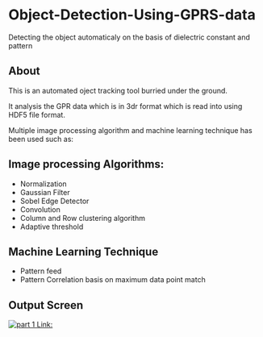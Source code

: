 # Object-Detection-Using-GPRS-data
Detecting the object automaticaly on the basis of dielectric constant and pattern 

## About
This is an automated oject tracking tool burried under the ground.
<p> It analysis the GPR data which is in 3dr format which is read into using HDF5 file format.</p>
<p> Multiple image processing algorithm and machine learning technique has been used such as:</p>

## Image processing Algorithms:
* Normalization
* Gaussian Filter
* Sobel Edge Detector
* Convolution
* Column and Row clustering algorithm
* Adaptive threshold

## Machine Learning Technique
* Pattern feed
* Pattern Correlation basis on maximum data point match

## Output Screen
[![part 1 Link:](https://img.youtube.com/vi/ImCSTU5ntco/0.jpg)](https://www.youtube.com/watch?v=ImCSTU5ntco)
